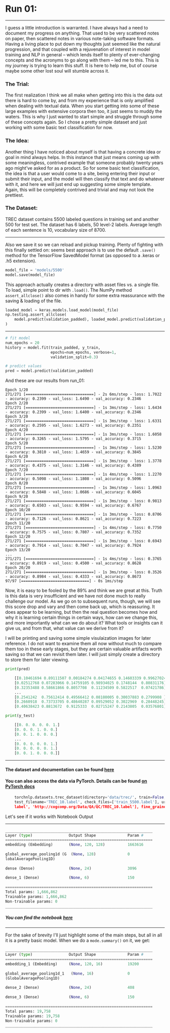 # Run 01:

---

I guess a little introduction is warranted. I have always had a need to document my progress on anything. That used to be very scattered notes on paper, then scattered notes in various note-taking software formats. Having a living place to put down my thoughts just seemed like the natural progression, and that coupled with a rejuvenation of interest in model training and NLP in general – which lends itself to plenty of ever-changing concepts and the acronyms to go along with them – led me to this. This is my journey is trying to learn this stuff.  It is here to help me, but of course maybe some other lost soul will stumble across it.

### The Trial:

The first realization I think we all make when getting into this is the data out there is hard to come by, and from my experience that is only amplified when dealing with textual data. When you start getting into some of these large examples with extensive corpora then too, it just seems to muddy the waters. This is why I just wanted to start simple and struggle through some of these concepts again. So I chose a pretty simple dataset and just working with some basic text classification for now.

### The Idea:

Another thing I have noticed about myself is that having a concrete idea or goal in mind always helps. In this instance that just means coming up with some meaningless, contrived example that someone probably twenty years ago might’ve asked for as a product. So for some basic text classification, the idea is that a user would come to a site, being entering their input or submit their input, and the model will then classify that text and do whatever with it, and here we will just end up suggesting some simple template. Again, this will be completely contrived and trivial and may not look the prettiest.

### The Dataset:

TREC dataset contains 5500 labeled questions in training set and another 500 for test set. The dataset has 6 labels, 50 level-2 labels. Average length of each sentence is 10, vocabulary size of 8700.

---

Also we save it so we can reload and pickup training. Plenty of fighting with this finally settled on: seems best approach is to use the default `.save()` method for the TensorFlow SavedModel format (as opposed to a .keras or .h5 extension).
```python
model_file = 'models/5500'
model.save(model_file)
```
This approach actually creates a directory with asset files vs. a single file. To load, simple point to dir with `.load()`.
The NumPy method `assert_allclose()` also comes in handy for some extra reassurance with the saving & loading of the file.
```python
loaded_model = keras.models.load_model(model_file)
np.testing.assert_allclose(
    model.predict(validation_padded), loaded_model.predict(validation_padded)
)
```
--- 

```python
# fit model
num_epochs = 20
history = model.fit(train_padded, y_train, 
                    epochs=num_epochs, verbose=1,
                    validation_split=0.3)

# predict values
pred = model.predict(validation_padded)
```

And these are our results from run_01:
```
Epoch 1/20
271/271 [==============================] - 2s 6ms/step - loss: 1.7022 - accuracy: 0.2399 - val_loss: 1.6490 - val_accuracy: 0.2346
Epoch 2/20
271/271 [==============================] - 1s 3ms/step - loss: 1.6434 - accuracy: 0.2399 - val_loss: 1.6400 - val_accuracy: 0.2346
Epoch 3/20
271/271 [==============================] - 1s 3ms/step - loss: 1.6331 - accuracy: 0.2595 - val_loss: 1.6273 - val_accuracy: 0.2351
Epoch 4/20
271/271 [==============================] - 1s 3ms/step - loss: 1.6058 - accuracy: 0.3265 - val_loss: 1.5795 - val_accuracy: 0.3715
Epoch 5/20
271/271 [==============================] - 1s 3ms/step - loss: 1.5230 - accuracy: 0.3810 - val_loss: 1.4659 - val_accuracy: 0.3845
Epoch 6/20
271/271 [==============================] - 1s 3ms/step - loss: 1.3778 - accuracy: 0.4375 - val_loss: 1.3146 - val_accuracy: 0.4389
Epoch 7/20
271/271 [==============================] - 1s 4ms/step - loss: 1.2270 - accuracy: 0.5098 - val_loss: 1.1808 - val_accuracy: 0.5096
Epoch 8/20
271/271 [==============================] - 1s 3ms/step - loss: 1.0963 - accuracy: 0.5848 - val_loss: 1.0686 - val_accuracy: 0.6045
Epoch 9/20
271/271 [==============================] - 1s 3ms/step - loss: 0.9813 - accuracy: 0.6503 - val_loss: 0.9594 - val_accuracy: 0.6767
Epoch 10/20
271/271 [==============================] - 1s 3ms/step - loss: 0.8706 - accuracy: 0.7126 - val_loss: 0.8621 - val_accuracy: 0.7223
Epoch 11/20
271/271 [==============================] - 1s 4ms/step - loss: 0.7750 - accuracy: 0.7575 - val_loss: 0.7807 - val_accuracy: 0.7352
Epoch 12/20
271/271 [==============================] - 1s 3ms/step - loss: 0.6943 - accuracy: 0.7914 - val_loss: 0.7047 - val_accuracy: 0.7924
Epoch 13/20
...
271/271 [==============================] - 1s 4ms/step - loss: 0.3765 - accuracy: 0.8919 - val_loss: 0.4500 - val_accuracy: 0.8628
Epoch 20/20
271/271 [==============================] - 1s 3ms/step - loss: 0.3526 - accuracy: 0.8984 - val_loss: 0.4333 - val_accuracy: 0.8673
97/97 [==============================] - 0s 1ms/step
```
Now, it is easy to be fooled by the 89% and think we are great at this. Truth is this data is very insufficient and we have not done much to really challenge our model. As we go on to subsequent runs, though, we will see this score drop and vary and then come back up, which is reassuring. It does appear to be learning, but then the real question becomes how and why it is learning certain things in certain ways, how can we change this, and more importantly what can we do about it? What tools or insights can it give us, and from that, what value can we derive from it?

I will be printing and saving some simple visulaization images for later reference. I do not want to examine them all now without much to compare them too in these early stages, but they are certain valuable artifacts worth saving so that we can
revisit them later. I will just simply create a directory to store them for later viewing.

```python
print(pred)

    [[0.10461694 0.89111507 0.00184274 0.04174655 0.14603339 0.99627024]
    [0.02512768 0.07283066 0.14759105 0.98934025 0.1748144  0.80831176]
    [0.32353488 0.58661866 0.8057708  0.11234509 0.5822517  0.07421786]
    ...
    [0.2541242  0.75612414 0.49566412 0.08180005 0.30037883 0.2799908 ]
    [0.2660918  0.73733705 0.48640287 0.09529052 0.3022969  0.28448245]
    [0.40638423 0.8813672  0.9125333  0.02715247 0.2143805  0.03576801]]

print(y_test)

    [[0. 0. 0. 0. 0. 1.]
    [0. 0. 0. 1. 0. 0.]
    [0. 0. 1. 0. 0. 0.]
    ...
    [0. 0. 0. 0. 0. 1.]
    [0. 0. 0. 0. 0. 1.]
    [0. 0. 1. 0. 0. 0.]]
```
---


#### The dataset and documentation can be found [here](https://cogcomp.seas.upenn.edu/Data/QA/QC/)
#### You can also access the data via PyTorch. Details can be found [on PyTorch docs](https://pytorchnlp.readthedocs.io/en/latest/source/torchnlp.datasets.html)

```python
    torchnlp.datasets.trec_dataset(directory='data/trec/', train=False, test=False, train_filename='train_5500.label',
    test_filename='TREC_10.label', check_files=['train_5500.label'], urls=['http://cogcomp.org/Data/QA/QC/train_5500
    label', 'http://cogcomp.org/Data/QA/QC/TREC_10.label'], fine_grained=False)
```        

Let's see if it works with Notebook Output

---
```python
_________________________________________________________________
Layer (type)                Output Shape              Param #   
=================================================================
embedding (Embedding)       (None, 120, 128)          1663616   
                                                                
global_average_pooling1d (G  (None, 128)              0         
lobalAveragePooling1D)                                          
                                                                
dense (Dense)               (None, 24)                3096      
                                                                
dense_1 (Dense)             (None, 6)                 150       
                                                                
=================================================================
Total params: 1,666,862
Trainable params: 1,666,862
Non-trainable params: 0
_________________________________________________________________
```


##### You can find the notebook [here](http://www.github.com/r4z4)

---

For the sake of brevity I'll just highlight some of the main steps, but all in all it is a pretty basic model. When we do a `mode.summary()` on it, we get:

```python
_________________________________________________________________
Layer (type)                Output Shape              Param #   
=================================================================
embedding_1 (Embedding)     (None, 120, 16)           19200     
                                                                
global_average_pooling1d_1   (None, 16)               0         
(GlobalAveragePooling1D)                                        
                                                                
dense_2 (Dense)             (None, 24)                408       
                                                                
dense_3 (Dense)             (None, 6)                 150       
                                                                
=================================================================
Total params: 19,758
Trainable params: 19,758
Non-trainable params: 0
_________________________________________________________________
```


